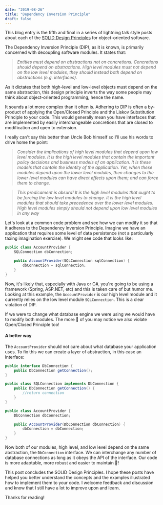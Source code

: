 ```yaml
---
date: "2019-08-26"
title: "Dependency Inversion Principle"
draft: false
---
```


This blog entry is the fifth and final in a series of lightning talk style posts about each of the [SOLID Design Principles](https://en.wikipedia.org/wiki/SOLID) for object-oriented software.

The Dependency Inversion Principle (DIP), as it is known, is primarily concerned with decoupling software modules. It states that:

> _Entities must depend on abstractions not on concretions. Concretions should depend on abstractions. High level modules must not depend on the low level modules, they should instead both depend on abstractions (e.g. interfaces)._

As it dictates that both high-level and low-level objects must depend on the same abstraction, this design principle inverts the way some people may think about object-oriented programming, hence the name. 

It sounds a lot more complex than it often is. Adhering to DIP is often a by-product of applying the Open/Closed Principle and the Liskov Substitution Principle to your code. This would generally mean you have interfaces that are implemented by easily interchangeable concretions that are closed to modification and open to extension. 

I really can't say this better than Uncle Bob himself so I'll use his words to drive home the point:

> _Consider the implications of high level modules that depend upon low level modules.
It is the high level modules that contain the important policy decisions and business models of an application. It is these models that contain the identity of the application. Yet,
when these modules depend upon the lower level modules, then changes to the lower level
modules can have direct effects upon them; and can force them to change._

> _This predicament is absurd! It is the high level modules that ought to be forcing the
low level modules to change. It is the high level modules that should take precedence over
the lower level modules. High level modules simply should not depend upon low level
modules in any way_

Let's look at a common code problem and see how we can modify it so that it adheres to the Dependency Inversion Principle. Imagine we have an application that requires some level of data persistence (not a particularly taxing imagination exercise). We might see code that looks like:

```java
public class AccountProvider {
    SQLConnection dbConnection;

    public AccountProvider(SQLConnection sqlConnection) {
        dbConnection = sqlConnection;
    }
}
```

Now, it's likely that, especially with Java or C#, you're going to be using a framework (Spring, ASP.NET, etc) and this is taken care of but humor me. Looking at this example, the `AccountProvidor` is our high level module and it currently relies on the low level module `SQLConnection`. This is a clear violation of DIP. 

If we were to change what database engine we were using we would have to modify both modules. The more 👀 of you may notice we also violate Open/Closed Principle too!

#### A better way

The `AccountProvider` should not care about what database your application uses. To fix this we can create a layer of abstraction, in this case an interface:

```java
public interface DbConnection {
    public DbConnection getConnection();
}
```

```java
public class SQLConnection implements DbConnection {
    public DbConnection getConnection() {
        //return connection 
    }
}
```

```java
public class AccountProvider {
    DbConnection dbConnection;

    public AccountProvider(DbConnection dbConnection) {
        dbConnection = dbConnection;
    }
}
```

Now both of our modules, high level, and low level depend on the same abstraction, the `DbConnection` interface. We can interchange any number of database connections as long as it obeys the API of the interface. Our code is more adaptable, more robust and easier to maintain 🎉!

This post concludes the SOLID Design Principles. I hope these posts have helped you better understand the concepts and the examples illustrated how to implement them to your code. I welcome feedback and discussion and know that I still have a lot to improve upon and learn. 

Thanks for reading!